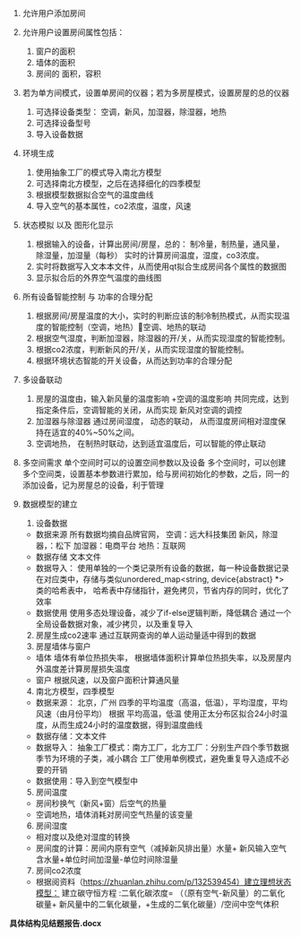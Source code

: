 1.	允许用户添加房间
2.	允许用户设置房间属性包括：
      1)	窗户的面积
      2)	墙体的面积
      3)	房间的 面积，容积
3.	若为单方间模式，设置单房间的仪器；若为多房屋模式，设置房屋的总的仪器
      1)	可选择设备类型： 空调，新风，加湿器，除湿器，地热
      2)	可选择设备型号
      3)	导入设备数据
4.	环境生成
      1)	使用抽象工厂的模式导入南北方模型
      2)	可选择南北方模型，之后在选择细化的四季模型
      3)	根据模型数据拟合空气的温度曲线
      4)	导入空气的基本属性，co2浓度，温度，风速
5.	状态模拟 以及 图形化显示
      1)	根据输入的设备，计算出房间/房屋，总的：
      制冷量，制热量，通风量，除湿量，加湿量（每秒）
      实时的计算房间温度，湿度，co3浓度。
      2)	实时将数据写入文本本文件，从而使用qt拟合生成房间各个属性的数据图
      3)	显示拟合后的外界空气温度的曲线图
6.	所有设备智能控制 与 功率的合理分配
      1)	根据房间/房屋温度的大小，实时的判断应该的制冷制热模式，从而实现温度的智能控制（空调，地热）空调、地热的联动
      2)	根据空气湿度，判断加湿器，除湿器的开/关，从而实现湿度的智能控制。
      3)	根据co2浓度，判断新风的开/关，从而实现湿度的智能控制。		
      4)	根据环境状态智能的开关设备，从而达到功率的合理分配
7.	多设备联动
      1)	房屋的温度由，输入新风量的温度影响 +空调的温度影响 共同完成，达到指定条件后，空调智能的关闭，从而实现 新风对空调的调控
      2)	加湿器与除湿器 通过房间湿度， 动态的联动， 从而湿度房间相对湿度保持在适宜的40%~50%之间。
      3)	空调地热， 在制热时联动，达到适宜温度后，可以智能的停止联动
8.	多空间需求
      单个空间时可以的设置空间参数以及设备
      多个空间时，可以创建多个空间类，设置基本参数进行累加，给与房间初始化的参数，之后，同一的添加设备，记为房屋总的设备，利于管理

9.	数据模型的建立
      1)	设备数据
      -	数据来源
      所有数据均摘自品牌官网，
      空调：远大科技集团
      新风，除湿器，：松下
      加湿器：电商平台
      地热：互联网
      -	数据存储
      文本文件
      -	数据导入：
      使用单独的一个类记录所有设备的数据，每一种设备数据记录在对应类中，存储与类似unordered_map<string, device{abstract} *>类的哈希表中，				哈希表中存储指针，避免拷贝，节省内存的同时，优化了效率
      -	数据使用
      使用多态处理设备，减少了if-else逻辑判断，降低耦合
      通过一个全局设备数据对象，减少拷贝，以及重复导入
      2)	房屋生成co2速率
      通过互联网查询的单人运动量适中得到的数据
      3)	房屋墙体与窗户
      -	墙体
      墙体有单位热损失率，
      根据墙体面积计算单位热损失率，以及房屋内外温度差计算房屋损失温度
      -	窗户
      根据风速，以及窗户面积计算通风量
      4)	南北方模型，四季模型
      -	数据来源：
      北京，广州 四季的平均温度（高温，低温），平均湿度，平均风速（由月份平均）
      根据 平均高温，低温 使用正太分布区拟合24小时温度，从而生成24小时的温度数据，得到温度曲线
      -	数据存储：文本文件
      -	数据导入：
      抽象工厂模式：南方工厂，北方工厂：分别生产四个季节数据
      季节为环境的子类，减小耦合
      工厂使用单例模式，避免重复导入造成不必要的开销
      -	数据使用：导入到空气模型中
	  5)	房间温度
      - 房间秒换气（新风+窗）后空气的热量	
      - 空调地热，墙体消耗对房间空气热量的该变量
	  6)	房间湿度
      - 相对度以及绝对湿度的转换
      - 房间度的计算：房间内原有空气（减掉新风排出量）水量+ 新风输入空气含水量+单位时间加湿量-单位时间除湿量
	  7)	房间co2浓度
      - 根据阅资料（https://zhuanlan.zhihu.com/p/132539454）建立理想状态模型：
		建立碳守恒方程 :二氧化碳浓度= （（原有空气-新风量）的二氧化碳量+ 新风量中的二氧化碳量，+生成的二氧化碳量）/空间中空气体积

__具体结构见结题报告.docx__
